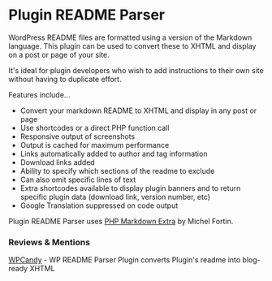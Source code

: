 # Plugin README Parser

WordPress README files are formatted using a version of the Markdown language. This plugin can be used to convert these to XHTML and display on a post or page of your site.

It's ideal for plugin developers who wish to add instructions to their own site without having to duplicate effort.

Features include...

* Convert your markdown README to XHTML and display in any post or page
* Use shortcodes or a direct PHP function call
* Responsive output of screenshots
* Output is cached for maximum performance
* Links automatically added to author and tag information
* Download links added
* Ability to specify which sections of the readme to exclude
* Can also omit specific lines of text
* Extra shortcodes available to display plugin banners and to return specific plugin data (download link, version number, etc)
* Google Translation suppressed on code output

Plugin README Parser uses [PHP Markdown Extra](http://michelf.com/projects/php-markdown/extra/ "PHP Markdown Extra") by Michel Fortin.

### Reviews & Mentions

[WPCandy](http://wpcandy.com/reports/wp-readme-parser-plugin-converts-plugins-readme-into-blog-ready-xhtml?utm_source=feedburner&utm_medium=feed&utm_campaign=Feed%3A+wpcandy+%28WPCandy+-+The+Best+of+WordPress%29 "WPCandy") - WP README Parser Plugin converts Plugin's readme into blog-ready XHTML
